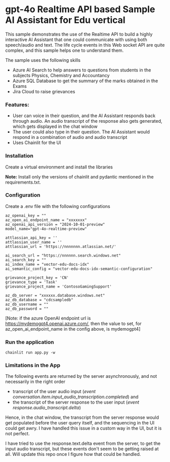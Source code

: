 # gpt-4o Realtime API based Sample AI Assistant for Edu vertical

This sample demonstrates the use of the Realtime API to build a highly interactive AI Assistant that one could communicate with using both speech/audio and text.
The life cycle events in this Web socket API are quite complex, and this sample helps one to understand them.

The sample uses the following skills
- Azure AI Search to help answers to questions from students in the subjects Physics, Chemistry and Accountancy
- Azure SQL Database to get the summary of the marks obtained in the Exams
- Jira Cloud to raise grievances


### Features:

- User can voice in their question, and the AI Assistant responds back through audio. An audio transcript of the response also gets generated, which gets displayed in the chat window
- The user could also type in their question. The AI Assistant would respond in a combination of audio and audio transcript
- Uses Chainlit for the UI

### Installation

Create a virtual environment and install the libraries

**Note:**  Install only the versions of chainlit and pydantic mentioned in the requirements.txt.

### Configuration


Create a .env file with the following configurations

```
az_openai_key = ""
az_open_ai_endpoint_name = "xxxxxxx"
az_openai_api_version = "2024-10-01-preview"
model_name="gpt-4o-realtime-preview"

attlassian_api_key = ''
attlassian_user_name = ''
attlassian_url = 'https://nnnnnnn.atlassian.net/'

ai_search_url = "https://nnnnnn.search.windows.net"
ai_search_key = ""
ai_index_name = "vector-edu-docs-idx"
ai_semantic_config = "vector-edu-docs-idx-semantic-configuration"

grievance_project_key = 'CN'
grievance_type = 'Task'
grievance_project_name = 'ContosoGamingSupport'

az_db_server = "xxxxxx.database.windows.net" 
az_db_database = "cdcsampledb" 
az_db_username = "" 
az_db_password = ""

```

[Note: if the azure OpenAI endpoint url is https://mydemogpt4.openai.azure.com/, then the value to set, for az_open_ai_endpoint_name in the config above, is mydemogpt4]



### Run the application

```
chainlit run app.py -w
```

### Limitations in the App

The following events are returned by the server asynchronously, and not necessarily in the right order
- transcript of the user audio input (*event conversation.item.input_audio_transcription.completed*) and
- the transcript of the server response to the user input (*event response.audio_transcript.delta*)

Hence, in the chat window, the transcript from the server response would get populated before the user query itself, and the sequencing in the UI could get awry.
I have handled this issue in a custom way in the UI, but it is not perfect.

I have tried to use the response.text.delta event from the server, to get the input audio transcript, but these events don't seem to be getting raised at all.
Will update this repo once I figure how that could be handled.